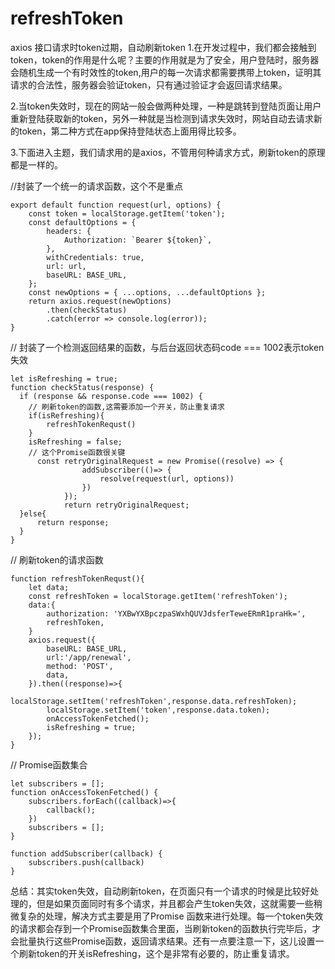 # refreshToken
axios 接口请求时token过期，自动刷新token
1.在开发过程中，我们都会接触到token，token的作用是什么呢？主要的作用就是为了安全，用户登陆时，服务器会随机生成一个有时效性的token,用户的每一次请求都需要携带上token，证明其请求的合法性，服务器会验证token，只有通过验证才会返回请求结果。

2.当token失效时，现在的网站一般会做两种处理，一种是跳转到登陆页面让用户重新登陆获取新的token，另外一种就是当检测到请求失效时，网站自动去请求新的token，第二种方式在app保持登陆状态上面用得比较多。

3.下面进入主题，我们请求用的是axios，不管用何种请求方式，刷新token的原理都是一样的。

//封装了一个统一的请求函数，这个不是重点
```
export default function request(url, options) {
    const token = localStorage.getItem('token');
    const defaultOptions = {
        headers: {
            Authorization: `Bearer ${token}`,
        },
        withCredentials: true,
        url: url,
        baseURL: BASE_URL,
    };
    const newOptions = { ...options, ...defaultOptions };
    return axios.request(newOptions)
        .then(checkStatus)
        .catch(error => console.log(error));
}
```
// 封装了一个检测返回结果的函数，与后台返回状态码code === 1002表示token失效

```
let isRefreshing = true;
function checkStatus(response) {
  if (response && response.code === 1002) {
    // 刷新token的函数,这需要添加一个开关，防止重复请求
    if(isRefreshing){
        refreshTokenRequst()
    }
    isRefreshing = false;
    // 这个Promise函数很关键
      const retryOriginalRequest = new Promise((resolve) => {
                addSubscriber(()=> {
                    resolve(request(url, options))
                })
            });
            return retryOriginalRequest;
  }else{
      return response;
  }
}
```
// 刷新token的请求函数
```
function refreshTokenRequst(){
    let data;
    const refreshToken = localStorage.getItem('refreshToken');
    data:{
        authorization: 'YXBwYXBpczpaSWxhQUVJdsferTeweERmR1praHk=',
        refreshToken,
    }
    axios.request({
        baseURL: BASE_URL,
        url:'/app/renewal',
        method: 'POST',
        data,
    }).then((response)=>{
        localStorage.setItem('refreshToken',response.data.refreshToken);
        localStorage.setItem('token',response.data.token);
        onAccessTokenFetched();
        isRefreshing = true;
    });
}
```
// Promise函数集合 
```
let subscribers = [];
function onAccessTokenFetched() {
    subscribers.forEach((callback)=>{
        callback();
    })
    subscribers = [];
}

function addSubscriber(callback) {
    subscribers.push(callback)
}
```
总结：其实token失效，自动刷新token，在页面只有一个请求的时候是比较好处理的，但是如果页面同时有多个请求，并且都会产生token失效，这就需要一些稍微复杂的处理，解决方式主要是用了Promise 函数来进行处理。每一个token失效的请求都会存到一个Promise函数集合里面，当刷新token的函数执行完毕后，才会批量执行这些Promise函数，返回请求结果。还有一点要注意一下，这儿设置一个刷新token的开关isRefreshing，这个是非常有必要的，防止重复请求。
